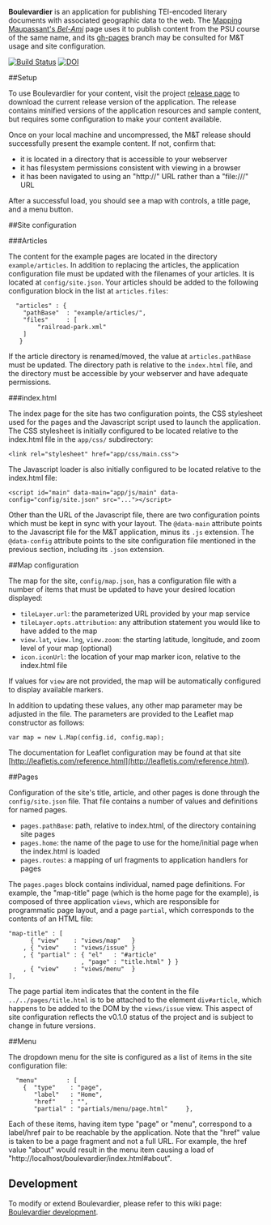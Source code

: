 **Boulevardier** is an application for publishing TEI-encoded literary documents with associated geographic data to the web. The [Mapping Maupassant's _Bel-Ami_](http://kirschbombe.github.io/literaryparis/) page uses it to publish content from the PSU course of the same name, and its [gh-pages](https://github.com/kirschbombe/literaryparis/tree/gh-pages) branch may be consulted for M&T usage and site configuration.

[![Build Status](https://travis-ci.org/rnathanday/boulevardier.svg?branch=master)](https://travis-ci.org/rnathanday/boulevardier)
[![DOI](https://zenodo.org/badge/35637041.svg)](https://zenodo.org/badge/latestdoi/35637041)

##Setup

To use Boulevardier for your content, visit the project [release page](https://github.com/kirschbombe/boulevardier/releases/tag/0.1.0) to download the current release version of the application. The release contains minified versions of the application resources and sample content, but requires some configuration to make your content available.

Once on your local machine and uncompressed, the M&T release should successfully present the example content. If not, confirm that:

 - it is located in a directory that is accessible to your webserver
 - it has filesystem permissions consistent with viewing in a browser
 - it has been navigated to using an "http://" URL rather than a "file:///" URL

After a successful load, you should see a map with controls, a title page, and a menu button.

##Site configuration

###Articles

The content for the example pages are located in the directory `example/articles`. In addition to replacing the articles, the application configuration file must be updated with the filenames of your articles. It is located at `config/site.json`. Your articles should be added to the following configuration block in the list at `articles.files`:

```
  "articles" : {
    "pathBase"  : "example/articles/",
    "files"     : [
        "railroad-park.xml"
    ]
   }
```
If the article directory is renamed/moved, the value at `articles.pathBase` must be updated. The directory path is relative to the `index.html` file, and the directory must be accessible by your webserver and have adequate permissions.

###index.html

The index page for the site has two configuration points, the CSS stylesheet used for the pages and the Javascript script used to launch the application. The CSS stylesheet is initially configured to be located relative to the index.html file in the `app/css/` subdirectory:  

```<link rel="stylesheet" href="app/css/main.css">```

The Javascript loader is also initially configured to be located relative to the index.html file:

```<script id="main" data-main="app/js/main" data-config="config/site.json" src="..."></script>```

Other than the URL of the Javascript file, there are two configuration points which must be kept in sync with your layout. The `@data-main` attribute points to the Javascript file for the M&T application, minus its `.js` extension. The `@data-config` attribute points to the site configuration file mentioned in the previous section, including its `.json` extension.

##Map configuration

The map for the site, `config/map.json`, has a configuration file with a number of items that must be updated to have your desired location displayed:

 * `tileLayer.url`: the parameterized URL provided by your map service
 * `tileLayer.opts.attribution`: any attribution statement you would like to have added to the map
 * `view.lat`, `view.lng`, `view.zoom`: the starting latitude, longitude, and zoom level of your map (optional)
 * `icon.iconUrl`: the location of your map marker icon, relative to the index.html file

If values for `view` are not provided, the map will be automatically configured to display available markers.

In addition to updating these values, any other map parameter may be adjusted in the file. The parameters are provided to the Leaflet map constructor as follows:

```var map = new L.Map(config.id, config.map);```

The documentation for Leaflet configuration may be found at that site [http://leafletjs.com/reference.html](http://leafletjs.com/reference.html).

##Pages

Configuration of the site's title, article, and other pages is done through the `config/site.json` file. That file contains a number of values and definitions for named pages.

 * `pages.pathBase`: path, relative to index.html, of the directory containing site pages
 * `pages.home`: the name of the page to use for the home/initial page when the index.html is loaded
 * `pages.routes`: a mapping of url fragments to application handlers for pages

The `pages.pages` block contains individual, named page definitions. For example, the "map-title" page (which is the home page for the example), is composed of three application `views`, which are responsible for programmatic page layout, and a page `partial`, which corresponds to the contents of an HTML file:

```
"map-title" : [
      { "view"    : "views/map"   }
    , { "view"    : "views/issue" }
    , { "partial" : { "el"   : "#article"
                    , "page" : "title.html" } }
    , { "view"    : "views/menu"  }
],
```

The page partial item indicates that the content in the file `../../pages/title.html` is to be attached to the element `div#article`, which happens to be added to the DOM by the `views/issue` view. This aspect of site configuration reflects the v0.1.0 status of the project and is subject to change in future versions.

##Menu

The dropdown menu for the site is configured as a list of items in the site configuration file:

```
  "menu"        : [
    {  "type"    : "page",
       "label"   : "Home",
       "href"    : "",
       "partial" : "partials/menu/page.html"     },
```
Each of these items, having item type "page" or "menu", correspond to a label/href pair to be reachable by the application. Note that the "href" value is taken to be a page fragment and not a full URL. For example, the href value "about" would result in the menu item causing a load of "http://localhost/boulevardier/index.html#about".

## Development
To modify or extend Boulevardier, please refer to this wiki page: [Boulevardier development](https://github.com/kirschbombe/boulevardier/wiki/development).
